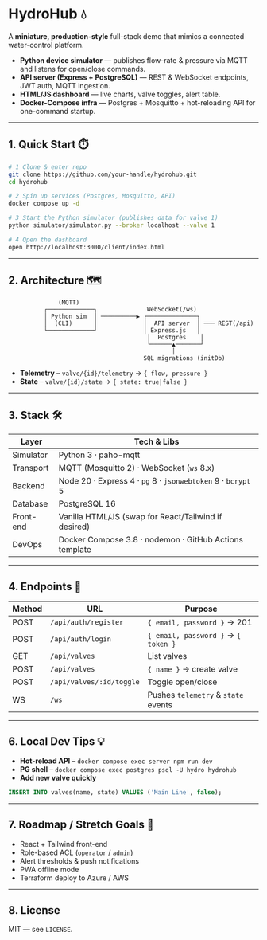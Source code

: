 # HydroHub 💧  
A **miniature, production-style** full-stack demo that mimics a connected water-control platform.

* **Python device simulator** — publishes flow-rate & pressure via MQTT and listens for open/close commands.  
* **API server (Express + PostgreSQL)** — REST & WebSocket endpoints, JWT auth, MQTT ingestion.  
* **HTML/JS dashboard** — live charts, valve toggles, alert table.  
* **Docker-Compose infra** — Postgres + Mosquitto + hot-reloading API for one-command startup.

---

## 1. Quick Start ⏱️

```bash
# 1 Clone & enter repo
git clone https://github.com/your-handle/hydrohub.git
cd hydrohub

# 2 Spin up services (Postgres, Mosquitto, API)
docker compose up -d

# 3 Start the Python simulator (publishes data for valve 1)
python simulator/simulator.py --broker localhost --valve 1

# 4 Open the dashboard
open http://localhost:3000/client/index.html
```

---

## 2. Architecture 🗺️

```text
              (MQTT)
          ┌─────────────┐              WebSocket(/ws)
          │ Python sim  │ ──────────▶ ┌──────────────┐
          │  (CLI)      │             │  API server  │ ─── REST(/api)
          └─────────────┘             │ Express.js   │
                                       │  Postgres    │
                                       └──────▲───────┘
                                              │
                                      SQL migrations (initDb)
```

* **Telemetry** – `valve/{id}/telemetry` → `{ flow, pressure }`  
* **State** – `valve/{id}/state` → `{ state: true|false }`  

---

## 3. Stack 🛠️

| Layer        | Tech & Libs                                                                               |
|--------------|-------------------------------------------------------------------------------------------|
| Simulator    | Python 3 · paho-mqtt                                                                      |
| Transport    | MQTT (Mosquitto 2) · WebSocket (`ws` 8.x)                                                 |
| Backend      | Node 20 · Express 4 · `pg` 8 · `jsonwebtoken` 9 · `bcrypt` 5                              |
| Database     | PostgreSQL 16                                                                             |
| Front-end    | Vanilla HTML/JS (swap for React/Tailwind if desired)                                      |
| DevOps       | Docker Compose 3.8 · nodemon · GitHub Actions template                                    |

---

## 4. Endpoints 🔌

| Method | URL                       | Purpose                              |
|--------|---------------------------|--------------------------------------|
| POST   | `/api/auth/register`      | `{ email, password }` → 201          |
| POST   | `/api/auth/login`         | `{ email, password }` → `{ token }`  |
| GET    | `/api/valves`             | List valves                          |
| POST   | `/api/valves`             | `{ name }` → create valve            |
| POST   | `/api/valves/:id/toggle`  | Toggle open/close                    |
| WS     | `/ws`                     | Pushes `telemetry` & `state` events  |

---


## 6. Local Dev Tips 💡

* **Hot-reload API** – `docker compose exec server npm run dev`  
* **PG shell** – `docker compose exec postgres psql -U hydro hydrohub`  
* **Add new valve quickly**

```sql
INSERT INTO valves(name, state) VALUES ('Main Line', false);
```

---

## 7. Roadmap / Stretch Goals 🚀

* React + Tailwind front-end  
* Role-based ACL (`operator` / `admin`)  
* Alert thresholds & push notifications  
* PWA offline mode  
* Terraform deploy to Azure / AWS  

---

## 8. License

MIT — see `LICENSE`.
